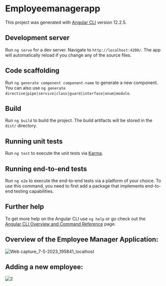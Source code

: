 # Employeemanagerapp


This project was generated with [Angular CLI](https://github.com/angular/angular-cli) version 12.2.5.

## Development server

Run `ng serve` for a dev server. Navigate to `http://localhost:4200/`. The app will automatically reload if you change any of the source files.

## Code scaffolding

Run `ng generate component component-name` to generate a new component. You can also use `ng generate directive|pipe|service|class|guard|interface|enum|module`.

## Build

Run `ng build` to build the project. The build artifacts will be stored in the `dist/` directory.

## Running unit tests

Run `ng test` to execute the unit tests via [Karma](https://karma-runner.github.io).

## Running end-to-end tests

Run `ng e2e` to execute the end-to-end tests via a platform of your choice. To use this command, you need to first add a package that implements end-to-end testing capabilities.

## Further help

To get more help on the Angular CLI use `ng help` or go check out the [Angular CLI Overview and Command Reference](https://angular.io/cli) page.

## Overview of the Employee Manager Application:
![Web capture_7-5-2023_195841_localhost](https://user-images.githubusercontent.com/80674535/236694506-8d36091e-dd51-435c-b177-54cfcbccec7f.jpeg)

## Adding a new employee:
![2](https://user-images.githubusercontent.com/80674535/236694618-07858bfa-6ab2-4401-be07-033163ab41f0.jpeg)
